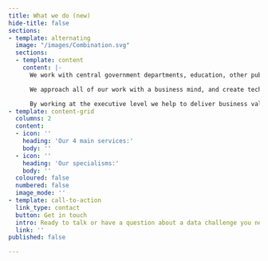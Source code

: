 ```yaml
---
title: What we do (new)
hide-title: false
sections:
- template: alternating
  image: "/images/Combination.svg"
  sections:
  - template: content
    content: |-
      We work with central government departments, education, other public sector organisations and private companies, to help them make better use of their data.

      We approach all of our work with a business mind, and create technology solutions that support users needs and drive efficiency.

      By working at the executive level we help to deliver business value to our clients by helping them to harness their data more effectively.
- template: content-grid
  columns: 2
  content:
  - icon: ''
    heading: 'Our 4 main services:'
    body: ''
  - icon: ''
    heading: 'Our specialisms:'
    body: ''
  coloured: false
  numbered: false
  image_mode: ''
- template: call-to-action
  link_type: contact
  button: Get in touch
  intro: Ready to talk or have a question about a data challenge you need help with?
  link: ''
published: false

---
```

